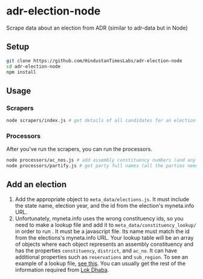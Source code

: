 # adr-election-node
Scrape data about an election from ADR (similar to adr-data but in Node)

## Setup
```bash
git clone https://github.com/HindustanTimesLabs/adr-election-node
cd adr-election-node
npm install
```

## Usage
### Scrapers
```bash
node scrapers/index.js # get details of all candidates for an election
```

### Processors
After you've run the scrapers, you can run the processors.
```bash
node processors/ac_nos.js # add assembly constituency numbers (and any other properties you like) from a lookup table, which can be found in meta_data/constituency_lookup. see #2 below.
node processors/partify.js # get party full names (all the parties need to be added to party-time first)
```

## Add an election
1. Add the appropriate object to `meta_data/elections.js`. It must include the state name, election year, and the id from the election's myneta.info URL.
2. Unfortunately, myneta.info uses the wrong constituency ids, so you need to make a lookup file and add it to `meta_data/constituency_lookup/` in order to run . It must be a javascript file. Its name must match the id from the elections's myneta.info URL. Your lookup table will be an array of objects where each object represents an assembly constituency and has the properties `constituency`, `district`, and `ac_no`. It can have additional properties such as `reservations` and `sub_region`. To see an example of a lookup file, [see this](https://github.com/HindustanTimesLabs/adr-election-node/blob/master/meta_data/constituency_lookup/HimachalPradesh2017.js). You can usually get the rest of the information required from [Lok Dhaba](http://lokdhaba.ashoka.edu.in/LokDhaba-Shiny/).